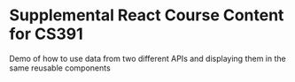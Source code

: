 # Supplemental React Course Content for CS391
Demo of how to use data from two different APIs and displaying them in the same reusable components
